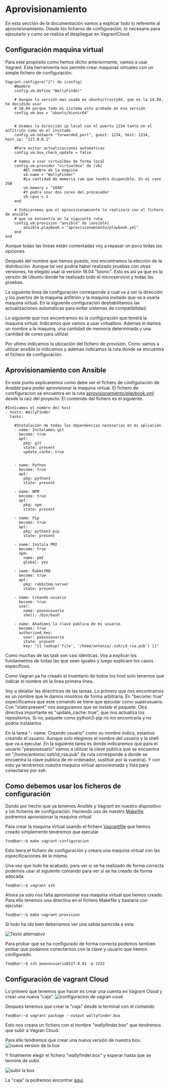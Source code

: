 # Aprovisionamiento

En esta sección de la documentación vamos a explicar todo lo referente al aprovisionamiento. Desde los ficheros de configuración, lo necesario para ejecutarlo y como se realiza el despliegue en VagrantCloud. 

## Configuración maquina virtual

Para este propósito como hemos dicho anteriormente, vamos a usar Vagrant. Esta herramienta nos permite crear maquinas virtuales con un simple fichero de configuración. 

```
Vagrant.configure("2") do |config|
    #Nombre
    config.vm.define "WallyFinder"

    # Aunque la versión mas usada es ubuntu/trusty64, que es la 14.04, he decidido usar 
    # 18.04 porque todo mi sistema esta probado en esa versión
    config.vm.box = "ubuntu/bionic64"
   

    # Usamos la dirección ip local con el puerto 1234 tanto en el anfitrión como en el invitado
    config.vm.network "forwarded_port", guest: 1234, host: 1234, host_ip: "127.0.0.1"

    #Para evitar actualizaciones automaticas
    config.vm.box_check_update = false

    # Vamos a usar virtualbox de forma local 
    config.vm.provider "virtualbox" do |vb|
        #El nombre de la maquina
        vb.name = "WallyFinder"
        #La cantidad de memoria ram que tendra disponible. En mi caso 2GB
        vb.memory = "2048"
        #Y podra usar dos cores del procesador
        vb.cpus = 2
    end

    # Indicaremos que el aprovisionamiento lo realizara con el fichero de ansible
    # que se encuentra en la siguiente ruta
    config.vm.provision "ansible" do |ansible|
        ansible.playbook = "aprovisionamiento/playbook.yml"
    end
end
```
Aunque todas las lineas están comentadas voy a repasar un poco todas las opciones. 

Después del nombre que hemos puesto, nos encontramos la elección de la distribución. Aunque tal vez podria haber realizado pruebas con otras versiones, he elegido usar la versión 18.04 "bionic". Esto es asi ya que es la versión de Ubuntu donde he realizado todo el microservicio y todas las pruebas. 

La siguiente linea de configuración corresponde a cual va a ser la dirección y los puertos de la maquina anfitrión y la maquina invitado que va a usarla maquina virtual. En la siguiente configuración deshabilitamos las actualizaciones automáticas para evitar sistemas de compatibilidad. 

Lo siguiente que nos encontramos es la configuración que tendrá la maquina virtual. Indicamos que vamos a usar virtualbox. Ademas le damos un nombre a la maquina, una cantidad de memoria determinada y una cantidad de cores para utilizar. 

Por ultimo indicamos la ubicación del fichero de provisión. Como vamos a utilizar ansible lo indicamos y ademas indicamos la ruta donde se encuentra el fichero de configuración. 

## Aprovisionamiento con Ansible

En este punto explicaremos como debe ser el fichero de configuración de Ansible para poder aprovisionar la maquina virtual. El fichero de conrfiguracion se encuentra en la ruta [aprovisionamiento/playbook.yml](../aprovisionamiento/playbook.yml) desde la raiz del proyecto. El contenido del fichero es el siguiente. 
```
#Indicamos el nombre del host
- hosts: WallyFinder
  tasks:

    #Instalación de todas las dependencias necesarias en mi apliación
    - name: Instalamos git
      become: true
      apt:
        pkg: git
        state: present
        update_cache: true


    - name: Python
      become: true
      apt:
        pkg: python3
        state: present

    - name: NPM
      become: true
      apt:
        pkg: npm
        state: present

    - name: Pip
      become: true
      apt:
        pkg: python3-pip
        state: present

    - name: Instala PM2
      become: true
      npm:
        name: pm2
        global: yes

    - name: RabbitMQ
      become: true
      apt:
        pkg: rabbitmq-server
        state: present

    - name: Creando usuario
      become: true
      user:
        name: peasousuario
        shell: /bin/bash

    - name: Añadimos la clave publica de mi usuario
      become: true
      authorized_key:
        user: peasousuario
        state: present
        key: "{{ lookup('file', '/home/antonio/.ssh/id_rsa.pub') }}"
```
Como muchas de las task son casi idénticas. Voy a explicar los fundamentos de todas las que sean iguales y luego explicare los casos específicos. 

Como Vagran ya ha creado el inventario de todos los host solo tenemos que indicar el nombre en la linea primera linea. 

Voy a detallar las directrices de las tareas. Lo primero que nos encontramos es un nombre que le damos nosotros de forma arbitraria. En "become: true" especificamos que este comando se tiene que ejecutar como superusuario. Con "state:present" nos aseguramos que se instale el paquete. Otra directiva importante es "update_cache: true", que nos actualiza los repositorios. Si no, paquete como python3-pip no los encontraría y no podría instalarlos. 
 
En la tarea "- name: Creando usuario" como su nombre indica, estamos creando el usuario. Aunque solo elegimos el nombre del usuario y la shell que va a ejecutar. En la siguiente tarea es donde indicaremos que para el usuario "peasousuario" vamos a utilizar la clave publica que se encuentra en "/home/antonio/.ssh/id_rsa.pub" (la ruta corresponde a donde se encuentra la clave publica de mi ordenador, sustituir por la vuestra). Y con esto ya tendremos nuestra maquina virtual aprovisionada y lista para conectarse por ssh. 

## Como debemos usar los ficheros de configuración

Dando por hecho que ya tenemos Ansible y Vagrant en nuestro dispositivo y los ficheros de configuración. Haciendo uso de nuestro [Makefile](../Makefile) podremos aprovisionar la maquina virtual. 

Para crear la maquina virtual usando el fichero [Vagrantfile](../Vagrantfile) que hemos creado simplemente tendremos que ejecutar.

```
foo@bar:~$ make vagrant-configuracion
```
Esto leera el fichero de configuración y creara una maquina virtual con las especificaciones de la misma. 

Una vez que todo ha acabado, para ver si se ha realizado de forma correcta podemos usar el siguiente comando para ver si se ha creado de forma adecada. 
```
foo@bar:~$ vagrant ssh
```
Ahora ya solo nos falta aprovisionar esa maquina virtual que hemos creado. Para ello tenemos una directiva en el fichero Makefile y bastaria con ejecutar:

```
foo@bar:~$ make vagrant-provision
```

Si todo ha ido bien deberiamos ver una salida parecida a esta:

![Texto alternativo](imagenes/salida_ansible.png)

Para probar que se ha configurado de forma correcta podemos tambien probar que podamos conectarnos con la clave y usuario que hemos configurado. 
```
foo@bar:~$ ssh peasousuario@127.0.01 -p 2222
```
## Configuración de vagrant Cloud 

Lo primero que tenemos que hacer es crear una cuenta en Vagrant Cloud y crear una nueva "caja". 
![configuracion de vagran coud](imagenes/vagran_cloud1.png)


Despues tenemos que crear la "caja" desde la terminal con el comando 
```
foo@bar:~$ vagrant package --output wallyfinder.box
```
Esto nos creara un fichero con el nombre "wallyfinder.box" que tendremos que subir a Vagran Cloud. 

Para ello tendremos que crear una nueva versión de nuestra box.
![nueva version de la box](imagenes/vagrant_cloud2.png)

Y finalmente elegir el fichero "wallyfinder.box" y esperar hasta que se termine de subir. 

![subir la box](imagenes/vagrant_cloud3.png)

La "caja" la podremos encontrar [aqui](https://app.vagrantup.com/anthercas/boxes/wallyfinder). 